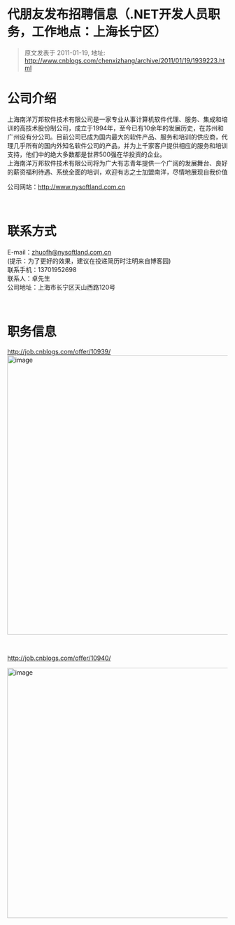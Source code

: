 # 代朋友发布招聘信息（.NET开发人员职务，工作地点：上海长宁区） 
> 原文发表于 2011-01-19, 地址: http://www.cnblogs.com/chenxizhang/archive/2011/01/19/1939223.html 


<h1>公司介绍</h1> <p>上海南洋万邦软件技术有限公司是一家专业从事计算机软件代理、服务、集成和培训的高技术股份制公司，成立于1994年，至今已有10余年的发展历史，在苏州和广州设有分公司。目前公司已成为国内最大的软件产品、服务和培训的供应商，代理几乎所有的国内外知名软件公司的产品，并为上千家客户提供相应的服务和培训支持，他们中的绝大多数都是世界500强在华投资的企业。<br>上海南洋万邦软件技术有限公司将为广大有志青年提供一个广阔的发展舞台、良好的薪资福利待遇、系统全面的培训，欢迎有志之士加盟南洋，尽情地展现自我价值 <p>公司网站：<a href="http://www.nysoftland.com.cn">http://www.nysoftland.com.cn</a> <p>&nbsp; <h1>联系方式</h1> <p>E-mail：<a href="mailto:zhuofh@nysoftland.com.cn">zhuofh@nysoftland.com.cn</a><br>(提示：为了更好的效果，建议在投递简历时注明来自博客园)<br>联系手机：13701952698<br>联系人：卓先生<br>公司地址：上海市长宁区天山西路120号  <p>&nbsp; <h1>职务信息</h1> <p><a title="http://job.cnblogs.com/offer/10939/" href="http://job.cnblogs.com/offer/10939/">http://job.cnblogs.com/offer/10939/</a><br><a href="http://www.xizhang.com/blogimages/5cb695bb41e9_D70A/image.png"><img title="image" border="0" alt="image" src="http://www.xizhang.com/blogimages/5cb695bb41e9_D70A/image_thumb.png" width="627" height="637"></a> <p>&nbsp; <p><a title="http://job.cnblogs.com/offer/10940/" href="http://job.cnblogs.com/offer/10940/">http://job.cnblogs.com/offer/10940/</a> <p><a href="http://www.xizhang.com/blogimages/5cb695bb41e9_D70A/image_3.png"><img title="image" border="0" alt="image" src="http://www.xizhang.com/blogimages/5cb695bb41e9_D70A/image_thumb_3.png" width="622" height="571"></a>
